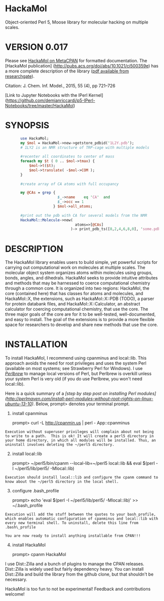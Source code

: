 HackaMol
========
Object-oriented Perl 5, Moose library for molecular hacking on multiple scales. 

VERSION 0.017
============
       
Please see [HackaMol on MetaCPAN](https://metacpan.org/release/HackaMol) for formatted documentation.  The [HackaMol publication] (http://pubs.acs.org/doi/abs/10.1021/ci500359e) has a more complete description of the library ([pdf available from researchgate](http://www.researchgate.net/profile/Demian_Riccardi/publication/273778191_HackaMol_an_object-oriented_Modern_Perl_library_for_molecular_hacking_on_multiple_scales/links/550ebec60cf27526109e6ade.pdf )). 

Citation: J. Chem. Inf. Model., 2015, 55 (4), pp 721–726 

[Link to Jupyter Notebooks with the IPerl Kernel] (https://github.com/demianriccardi/p5-IPerl-Notebooks/tree/master/HackaMol)
       
SYNOPSIS
========
```perl
       use HackaMol;
       my $mol = HackaMol->new->getstore_pdbid('1L2Y.pdb');
       # 1LY2 is an NMR structure of TRP-cage with multiple models
       
       #recenter all coordinates to center of mass
       foreach my $t ( 0 .. $mol->tmax) {
           $mol->t($t);
           $mol->translate( -$mol->COM );
       }
       
       #create array of CA atoms with full occupancy 

       my @CAs = grep {
                        $_->name    eq 'CA'  and
                        $_->occ == 1 
                      } $mol->all_atoms;
      
       #print out the pdb with CA for several models from the NMR 
       HackaMol::Molecule->new( 
                                atoms=>[@CAs] 
                              )-> print_pdb_ts([8,2,4,6,8,0], 'some.pdb');
``` 

DESCRIPTION
============
The HackaMol library enables users to build simple, yet powerful scripts 
for carrying out computational work on molecules at multiple scales. The 
molecular object system organizes atoms within molecules using groups, bonds, 
angles, and dihedrals.  HackaMol seeks to provide intuitive attributes and 
methods that may be harnessed to coerce computational chemistry through a 
common core. It is organized into two regions: HackaMol, the core (contained 
here) that has classes for atoms and molecules, and HackaMol::X, the 
extensions, such as HackaMol::X::PDB (TODO), a parser for protein databank 
files,  and HackaMol::X::Calculator, an abstract calculator for coercing 
computational chemistry, that use the core. The three major goals of the 
core are for it to be well-tested, well-documented, and easy to install. 
The goal of the extensions is to provide a more flexible space for 
researchers to develop and share new methods that use the core. 
       
INSTALLATION
============
To install HackaMol, I recommend using cpanminus and local::lib. This approach avoids the need for root privileges and uses the system Perl 
(available on most systems; see Strawberry Perl for Windows). 
I use *[Perlbrew](http://perlbrew.pl)* to manage local versions of Perl, but Perlbrew is overkill unless your system Perl is very old (if you do use Perlbrew, you won't need local::lib).

Here is a quick summary of a *[step by step post on installing Perl modules] (http://perlmaven.com/install-perl-modules-without-root-rights-on-linux-ubuntu-13-10)*. Below, prompt> denotes your terminal prompt.  

  1. install cpanminus 

       prompt> curl -L http://cpanmin.us | perl - App::cpanminus

    Execution without superuser privileges will complain about not being to write to a path.  This is ok! It will create a perl5 directory in your home directory, in which all modules will be installed. Thus, an uninstall involves deleting the ~/perl5 directory.
    
  2. install local::lib

       prompt> ~/perl5/bin/cpanm --local-lib=~/perl5 local::lib && eval $(perl -I ~/perl5/lib/perl5/ -Mlocal::lib)  
    
    Execution should install local::lib and configure the cpanm command to know about the ~/perl5 directory in the local shell.  

  3. configure .bash\_profile

       prompt> echo 'eval $(perl -I ~/perl5/lib/perl5/ -Mlocal::lib)' >> ~/.bash\_profile

    Execution will add the stuff between the quotes to your bash_profile, which enables automatic configuration of cpanminus and local::lib with every new terminal shell. To uninstall, delete this line from .bash\_profile
   
    You are now ready to install anything installable from CPAN!!!

  4. install HackaMol

       prompt> cpanm HackaMol
       
I use Dist::Zilla and a bunch of plugins to manage the CPAN releases. Dist::Zilla is widely used but fairly dependency heavy. You can install Dist::Zilla and build the library from the github clone, but that shouldn't be necessary. 

HackaMol is too fun to not be experimental! Feedback and contributions welcome!
